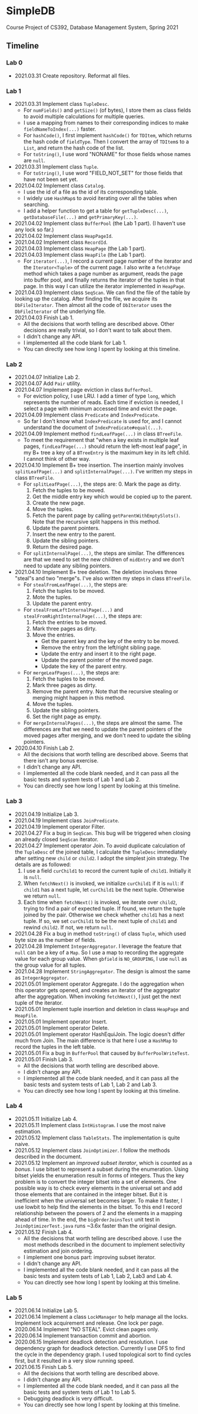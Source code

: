 # SimpleDB

Course Project of CS392, Database Management System, Spring 2021

## Timeline

### Lab 0

* 2021.03.31	Create repository. Reformat all files.

### Lab 1

* 2021.03.31	Implement class `TupleDesc`.
  * For `numFields()` and `getSize()` (of bytes), I store them as class fields to avoid multiple calculations for multiple queries.
  * I use a mapping from names to their corresponding indices to make `fieldNameToIndex(...)` faster.
  * For `hashCode()`, I first implement `hashCode()` for `TDItem`, which returns the hash code of `fieldType`. Then I convert the array of `TDItem`s to a `List`, and return the hash code of the list.
  * For `toString()`, I use word "NONAME" for those fields whose names are `null`.
* 2021.03.31	Implement class `Tuple`.
  * For `toString()`, I use word "FIELD_NOT_SET" for those fields that have not been set yet.
* 2021.04.02	Implement class `Catalog`.
  * I use the id of a file as the id of its corresponding table.
  * I widely use `HashMap`s to avoid iterating over all the tables when searching.
  * I add a helper function to get a table for `getTupleDesc(...)`, `getDatabaseFile(...)` and `getPrimaryKey(...)`.
* 2021.04.02	Implement class `BufferPool` (the Lab 1 part). (I haven't use any lock so far.)
* 2021.04.02	Implement class `HeapPageId`.
* 2021.04.02	Implement class `RecordId`.
* 2021.04.03	Implement class `HeapPage` (the Lab 1 part).
* 2021.04.03	Implement class `HeapFile` (the Lab 1 part).
  * For `iterator(...)`, I record a current page number of the iterator and the `Iterator<Tuple>` of the current page. I also write a `fetchPage` method which takes a page number as argument, reads the page into buffer pool, and finally returns the iterator of the tuples in that page. In this way I can utilize the iterator implemented in `HeapPage`.
* 2021.04.03	Implement class `SeqScan`. We can find the file of the table by looking up the catalog. After finding the file, we acquire its `DbFileIterator`. Then almost all the code of `DbIterator` uses the `DbFileIterator` of the underlying file.
* 2021.04.03	Finish Lab 1.
  * All the decisions that worth telling are described above. Other decisions are really trivial, so I don't want to talk about them.
  * I didn't change any API.
  * I implemented all the code blank for Lab 1.
  * You can directly see how long I spent by looking at this timeline.

### Lab 2

* 2021.04.07	Initialize Lab 2.
* 2021.04.07	Add `Pair` utility.
* 2021.04.07	Implement page eviction in class `BufferPool`.
  * For eviction policy, I use LRU. I add a timer of type `long`, which represents the number of reads. Each time if eviction is needed, I select a page with minimum accessed time and evict the page.
* 2021.04.09	Implement class `Predicate` and `IndexPredicate`.
  * So far I don't know what `IndexPredicate` is used for, and I cannot understand the document of `IndexPredicate#equal(...)`.
* 2021.04.09	Implement method `findLeafPage(...)` in class `BTreeFile`.
  * To meet the requirement that "when a key exists in multiple leaf pages, `findLeafPage(...)` should return the left-most leaf page", in my B+ tree a key of a `BTreeEntry` is the maximum key in its left child. I cannot think of other way.
* 2021.04.10	Implement B+ tree insertion. The insertion mainly involves `splitLeafPage(...)` and `splitInternalPage(...)`. I've written my steps in class `BTreeFile`.
  * For `splitLeafPage(...)`, the steps are:
    0. Mark the page as dirty.
    1. Fetch the tuples to be moved.
    2. Get the middle entry key which would be copied up to the parent.
    3. Create the new page.
    4. Move the tuples.
    5. Fetch the parent page by calling `getParentWithEmptySlots()`. Note that the recursive split happens in this method.
    6. Update the parent pointers.
    7. Insert the new entry to the parent.
    8. Update the sibling pointers.
    9. Return the desired page.
  * For `splitInternalPage(...)`, the steps are similar. The differences are that we need to set the new children of `midEntry` and we don't need to update any sibling pointers.
* 2021.04.10	Implement B+ tree deletion. The deletion involves three "steal"s and two "merge"s. I've also written my steps in class `BTreeFile`.
  * For `stealFromLeafPage(...)`, the steps are:
    1. Fetch the tuples to be moved.
    2. Mote the tuples.
    3. Update the parent entry.
  * For `stealFromLeftInternalPage(...)` and `stealFromRightInternalPage(...)`, the steps are:
    1. Fetch the entries to be moved.
    2. Mark three pages as dirty.
    3. Move the entries.
       * Get the parent key and the key of the entry to be moved.
       * Remove the entry from the left/right sibling page.
       * Update the entry and insert it to the right page.
       * Update the parent pointer of the moved page.
       * Update the key of the parent entry.
  * For `mergeLeafPages(...)`, the steps are:
    1. Fetch the tuples to be moved.
    2. Mark three pages as dirty.
    3. Remove the parent entry. Note that the recursive stealing or merging might happen in this method.
    4. Move the tuples.
    5. Update the sibling pointers.
    6. Set the right page as empty.
  * For `mergeInternalPages(...)`, the steps are almost the same. The differences are that we need to update the parent pointers of the moved pages after merging, and we don't need to update the sibling pointers.
* 2020.04.10	Finish Lab 2.
  * All the decisions that worth telling are described above. Seems that there isn't any bonus exercise.
  * I didn't change any API.
  * I implemented all the code blank needed, and it can pass all the basic tests and system tests of Lab 1 and Lab 2.
  * You can directly see how long I spent by looking at this timeline.

### Lab 3

* 2021.04.19	Initialize Lab 3.
* 2021.04.19	Implement class `JoinPredicate`.
* 2021.04.19	Implement operator Filter.
* 2021.04.27	Fix a bug in `SeqScan`. This bug will be triggered when closing an already closed `SeqScan` iterator.
* 2021.04.27	Implement operator Join. To avoid duplicate calculation of the `TupleDesc` of the joined table, I calculate the `TupleDesc` immediately after setting new `child` or `child2`. I adopt the simplest join strategy. The details are as followed:
  1. I use a field `curChild1` to record the current tuple of `child1`. Initially it is `null`.
  2. When `fetchNext()` is invoked, we initialize `curChild1` if it is `null`: if `child1` has a next tuple, let `curChild1` be the next tuple. Otherwise we return `null`. 
  3. Each time when `fetchNext()` is invoked, we iterate over `child2`, trying to find a pair of expected tuple. If found, we return the tuple joined by the pair. Otherwise we check whether `child1` has a next tuple. If so, we set `curChild1` to be the next tuple of `child1` and rewind `child2`. If not, we return `null`.
* 2021.04.28	Fix a bug in method `toString()` of class `Tuple`, which used byte size as the number of fields.
* 2021.04.28	Implement `IntegerAggregator`. I leverage the feature that `null` can be a key of a `Map`. So I use a map to recording the aggregate value for each group value. When `gbfield` is `NO_GROUPING`, I use `null` as the group value for all tuples.
* 2021.04.28	Implement `StringAggregator`. The design is almost the same as `IntegerAggregator`.
* 2021.05.01	Implement operator Aggregate. I do the aggregation when this operator gets opened, and creates an iterator of the aggregator after the aggregation. When invoking `fetchNext()`, I just get the next tuple of the iterator.
* 2021.05.01	Implement tuple insertion and deletion in class `HeapPage` and `HeapFile`.
* 2021.05.01	Implement operator Insert.
* 2021.05.01	Implement operator Delete.
* 2021.05.01	Implement operator HashEquiJoin. The logic doesn't differ much from Join. The main difference is that here I use a `HashMap` to record the tuples in the left table.
* 2021.05.01	Fix a bug in `BufferPool` that caused by `BufferPoolWriteTest`.
* 2021.05.01	Finish Lab 3.
  * All the decisions that worth telling are described above.
  * I didn't change any API.
  * I implemented all the code blank needed, and it can pass all the basic tests and system tests of Lab 1, Lab 2 and Lab 3.
  * You can directly see how long I spent by looking at this timeline.

### Lab 4

* 2021.05.11	Initialize Lab 4.
* 2021.05.11	Implement class `IntHistogram`. I use the most naive estimation.
* 2021.05.12	Implement class `TableStats`. The implementation is quite naive.
* 2021.05.12	Implement class `JoinOptimizer`. I follow the methods described in the document.
* 2021.05.12	Implement an *improved subset iterator*, which is counted as a *bonus*. I use bitset to represent a subset during the enumeration. Using bitset yields the enumeration result in forms of integers. Thus the key problem is to convert the integer bitset into a set of elements. One possible way is to check every elements in the universal set and add those elements that are contained in the integer bitset. But it is inefficient when the universal set becomes larger. To make it faster, I use lowbit to help find the elements in the bitset. To this end I record relationship between the powers of 2 and the elements in a mapping ahead of time. In the end, the `bigOrderJoinsTest` unit test in `JoinOptimizerTest.java` runs ~3.6x faster than the original design.
* 2021.05.12	Finish Lab 4.
  * All the decisions that worth telling are described above. I use the most methods described in the document to implement selectivity estimation and join ordering.
  * I implement one bonus part: improving subset iterator.
  * I didn't change any API.
  * I implemented all the code blank needed, and it can pass all the basic tests and system tests of Lab 1, Lab 2, Lab3 and Lab 4.
  * You can directly see how long I spent by looking at this timeline.

### Lab 5

* 2021.06.14	Initialize Lab 5.
* 2021.06.14	Implement a class `LockManager` to help manage all the locks. Implement lock acquirement and release. One lock per page.
* 2020.06.14	Implement "NO STEAL". Evict clean pages only.
* 2020.06.14	Implement transaction commit and abortion.
* 2020.06.15	Implement deadlock detection and resolution. I use dependency graph for deadlock detection. Currently I use DFS to find the cycle in the dependency graph. I used topological sort to find cycles first, but it resulted in a very slow running speed.
* 2021.06.15	Finish Lab 5.
  * All the decisions that worth telling are described above.
  * I didn't change any API.
  * I implemented all the code blank needed, and it can pass all the basic tests and system tests of Lab 1 to Lab 5.
  * Debugging deadlock is very difficult.
  * You can directly see how long I spent by looking at this timeline.

